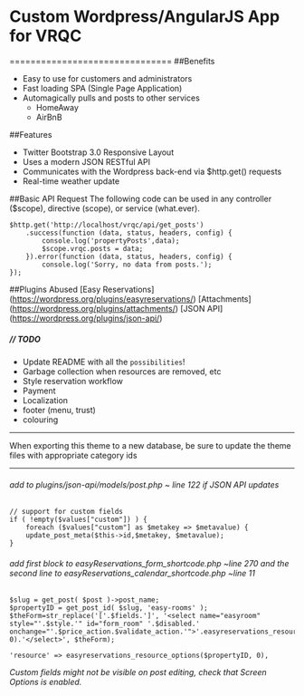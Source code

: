 # Custom Wordpress/AngularJS App for VRQC
===============================
##Benefits
* Easy to use for customers and administrators
* Fast loading SPA (Single Page Application)
* Automagically pulls and posts to other services
    * HomeAway
    * AirBnB

##Features
* Twitter Bootstrap 3.0 Responsive Layout
* Uses a modern JSON RESTful API
* Communicates with the Wordpress back-end via $http.get() requests
* Real-time weather update

##Basic API Request
The following code can be used in any controller ($scope), directive (scope), or service (what.ever).

    $http.get('http://localhost/vrqc/api/get_posts')
        .success(function (data, status, headers, config) {
            console.log('propertyPosts',data);
            $scope.vrqc.posts = data;
        }).error(function (data, status, headers, config) {
            console.log('Sorry, no data from posts.');
    });

##Plugins Abused
[Easy Reservations] (https://wordpress.org/plugins/easyreservations/)
[Attachments] (https://wordpress.org/plugins/attachments/)
[JSON API] (https://wordpress.org/plugins/json-api/)


##### // TODO
* Update README with all the `possibilities`!
* Garbage collection when resources are removed, etc
* Style reservation workflow
* Payment
* Localization
* footer (menu, trust)
* colouring

***
When exporting this theme to a new database, be sure to update the theme files with appropriate category ids
***
###### add to plugins/json-api/models/post.php ~ line 122 if JSON API updates

    // support for custom fields
    if ( !empty($values["custom"]) ) {
        foreach ($values["custom"] as $metakey => $metavalue) {
        update_post_meta($this->id,$metakey, $metavalue);
    }

###### add first block to easyReservations_form_shortcode.php ~line 270 and the second line to easyReservations_calendar_shortcode.php ~line 11

    $slug = get_post( $post )->post_name;
    $propertyID = get_post_id( $slug, 'easy-rooms' );
    $theForm=str_replace('['.$fields.']', '<select name="easyroom" style="'.$style.'" id="form_room" '.$disabled.' onchange="'.$price_action.$validate_action.'">'.easyreservations_resource_options($propertyID, 0).'</select>', $theForm);

    'resource' => easyreservations_resource_options($propertyID, 0),

*Custom fields might not be visible on post editing, check that Screen Options is enabled.*